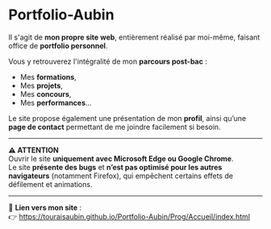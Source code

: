 # Portfolio-Aubin

Il s'agit de **mon propre site web**, entièrement réalisé par moi-même, faisant office de **portfolio personnel**.

Vous y retrouverez l'intégralité de mon **parcours post-bac** :  
- Mes **formations**,  
- Mes **projets**,  
- Mes **concours**,  
- Mes **performances**...

Le site propose également une présentation de mon **profil**, ainsi qu’une **page de contact** permettant de me joindre facilement si besoin.

---

**⚠️ ATTENTION**  
Ouvrir le site **uniquement avec Microsoft Edge ou Google Chrome**.  
Le site **présente des bugs** et **n’est pas optimisé pour les autres navigateurs** (notamment Firefox), qui empêchent certains effets de défilement et animations.

---

🔗 **Lien vers mon site** :  
👉 https://touraisaubin.github.io/Portfolio-Aubin/Prog/Accueil/index.html
